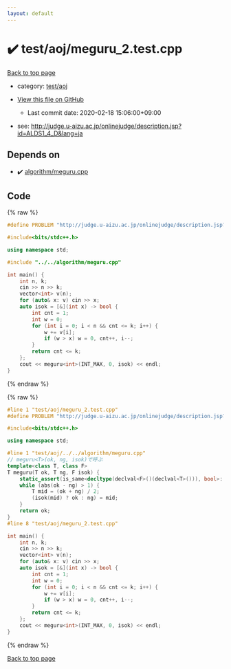 ```yaml
---
layout: default
---
```


<!-- mathjax config similar to math.stackexchange -->
<script type="text/javascript" async
  src="https://cdnjs.cloudflare.com/ajax/libs/mathjax/2.7.5/MathJax.js?config=TeX-MML-AM_CHTML">
</script>
<script type="text/x-mathjax-config">
  MathJax.Hub.Config({
    TeX: { equationNumbers: { autoNumber: "AMS" }},
    tex2jax: {
      inlineMath: [ ['$','$'] ],
      processEscapes: true
    },
    "HTML-CSS": { matchFontHeight: false },
    displayAlign: "left",
    displayIndent: "2em"
  });
</script>

<script type="text/javascript" src="https://cdnjs.cloudflare.com/ajax/libs/jquery/3.4.1/jquery.min.js"></script>
<script src="https://cdn.jsdelivr.net/npm/jquery-balloon-js@1.1.2/jquery.balloon.min.js" integrity="sha256-ZEYs9VrgAeNuPvs15E39OsyOJaIkXEEt10fzxJ20+2I=" crossorigin="anonymous"></script>
<script type="text/javascript" src="../../../assets/js/copy-button.js"></script>
<link rel="stylesheet" href="../../../assets/css/copy-button.css" />


# :heavy_check_mark: test/aoj/meguru_2.test.cpp

<a href="../../../index.html">Back to top page</a>

* category: <a href="../../../index.html#0d0c91c0cca30af9c1c9faef0cf04aa9">test/aoj</a>
* <a href="{{ site.github.repository_url }}/blob/master/test/aoj/meguru_2.test.cpp">View this file on GitHub</a>
    - Last commit date: 2020-02-18 15:06:00+09:00


* see: <a href="http://judge.u-aizu.ac.jp/onlinejudge/description.jsp?id=ALDS1_4_D&lang=ja">http://judge.u-aizu.ac.jp/onlinejudge/description.jsp?id=ALDS1_4_D&lang=ja</a>


## Depends on

* :heavy_check_mark: <a href="../../../library/algorithm/meguru.cpp.html">algorithm/meguru.cpp</a>


## Code

<a id="unbundled"></a>
{% raw %}
```cpp
#define PROBLEM "http://judge.u-aizu.ac.jp/onlinejudge/description.jsp?id=ALDS1_4_D&lang=ja"

#include<bits/stdc++.h>

using namespace std;

#include "../../algorithm/meguru.cpp"

int main() {
	int n, k;
	cin >> n >> k;
	vector<int> v(n);
	for (auto& x: v) cin >> x;
	auto isok = [&](int x) -> bool {
		int cnt = 1;
		int w = 0;
		for (int i = 0; i < n && cnt <= k; i++) {
			w += v[i];
			if (w > x) w = 0, cnt++, i--;
		}
		return cnt <= k;
	};
	cout << meguru<int>(INT_MAX, 0, isok) << endl;
}
```
{% endraw %}

<a id="bundled"></a>
{% raw %}
```cpp
#line 1 "test/aoj/meguru_2.test.cpp"
#define PROBLEM "http://judge.u-aizu.ac.jp/onlinejudge/description.jsp?id=ALDS1_4_D&lang=ja"

#include<bits/stdc++.h>

using namespace std;

#line 1 "test/aoj/../../algorithm/meguru.cpp"
// meguru<T>(ok, ng, isok)で呼ぶ
template<class T, class F>
T meguru(T ok, T ng, F isok) {
	static_assert(is_same<decltype(declval<F>()(declval<T>())), bool>::value, ""); 
	while (abs(ok - ng) > 1) {
		T mid = (ok + ng) / 2;
		(isok(mid) ? ok : ng) = mid;
	}
	return ok;
}
#line 8 "test/aoj/meguru_2.test.cpp"

int main() {
	int n, k;
	cin >> n >> k;
	vector<int> v(n);
	for (auto& x: v) cin >> x;
	auto isok = [&](int x) -> bool {
		int cnt = 1;
		int w = 0;
		for (int i = 0; i < n && cnt <= k; i++) {
			w += v[i];
			if (w > x) w = 0, cnt++, i--;
		}
		return cnt <= k;
	};
	cout << meguru<int>(INT_MAX, 0, isok) << endl;
}

```
{% endraw %}

<a href="../../../index.html">Back to top page</a>

